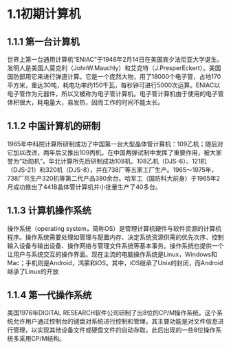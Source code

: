 # 1.1初期计算机    
## 1.1.1 第一台计算机
世界上第一台通用计算机“ENIAC”于1946年2月14日在美国宾夕法尼亚大学诞生。发明人是美国人莫克利（JohnW.Mauchly）和艾克特（J.PresperEckert）。美国国防部用它来进行弹道计算。它是一个庞然大物，用了18000个电子管，占地170平方米，重达30吨，耗电功率约150千瓦，每秒钟可进行5000次运算。ENIAC以电子管作为元器件，所以又被称为电子管计算机。电子管计算机由于使用的电子管体积很大，耗电量大，易发热，因而工作的时间不能太长。
## 1.1.2 中国计算机的研制
1965年中科院计算所研制成功了中国第一台大型晶体管计算机：109乙机；随后对它加以改进，两年后又推出109丙机，在中国两弹试制中发挥了重要作用，被大家誉为“功勋机”。华北计算所先后研制成功108机、108乙机（DJS-6）、121机（DJS-21）和320机（DJS-8），并在738厂等五家工厂生产。1965～1975年，738厂共生产320机等第二代产品380余台。哈军工（国防科大前身）于1965年2月成功推出了441B晶体管计算机并小批量生产了40多台。
## 1.1.3 计算机操作系统
操作系统（operating system，简称OS）是管理计算机硬件与软件资源的计算机程序。操作系统需要处理如管理与配置内存、决定系统资源供需的优先次序、控制输入设备与输出设备、操作网络与管理文件系统等基本事务。操作系统也提供一个让用户与系统交互的操作界面。现在主流的电脑操作系统是Linux，Windows和Mac；手机则是Android，鸿蒙和iOS。其中，iOS继承了Unix的封闭，而Android继承了Linux的开放
## 1.1.4 第一代操作系统
美国1976年DIGITAL RESEARCH软件公司研制了出8位的CP/M操作系统。这个系统允许用户通过控制台的键盘对系统进行控制和管理，其主要功能是对文件信息进行管理，以实现其他设备文件或硬盘文件的自动存取。此后出现的一些8位操作系统多采用CP/M结构。

